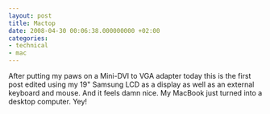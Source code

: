```yaml
---
layout: post
title: Mactop
date: 2008-04-30 00:06:38.000000000 +02:00
categories:
- technical
- mac
---
```

After putting my paws on a Mini-DVI to VGA adapter today this is the first post edited using my 19" Samsung LCD as a display as well as an external keyboard and mouse. And it feels damn nice. My MacBook just turned into a desktop computer. Yey!
